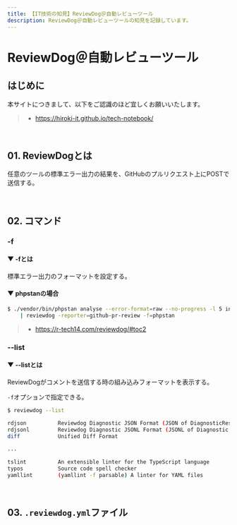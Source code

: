 ```yaml
---
title: 【IT技術の知見】ReviewDog＠自動レビューツール
description: ReviewDog＠自動レビューツールの知見を記録しています。
---
```


# ReviewDog＠自動レビューツール

## はじめに

本サイトにつきまして、以下をご認識のほど宜しくお願いいたします。

> - https://hiroki-it.github.io/tech-notebook/

<br>

## 01. ReviewDogとは

任意のツールの標準エラー出力の結果を、GitHubのプルリクエスト上にPOSTで送信する。

<br>

## 02. コマンド

### -f

#### ▼ -fとは

標準エラー出力のフォーマットを設定する。

#### ▼ phpstanの場合

```bash
$ ./vendor/bin/phpstan analyse --error-format=raw --no-progress -l 5 index.php \
    | reviewdog -reporter=github-pr-review -f=phpstan
```

> - https://r-tech14.com/reviewdog/#toc2

### --list

#### ▼ --listとは

ReviewDogがコメントを送信する時の組み込みフォーマットを表示する。

`-f`オプションで指定できる。

```bash
$ reviewdog --list

rdjson          Reviewdog Diagnostic JSON Format (JSON of DiagnosticResult message)                                             - https://github.com/reviewdog/reviewdog
rdjsonl         Reviewdog Diagnostic JSONL Format (JSONL of Diagnostic message)                                                 - https://github.com/reviewdog/reviewdog
diff            Unified Diff Format                                                                                             - https://en.wikipedia.org/wiki/Diff#Unified_format

...
                                                                                     - https://www.typescriptlang.org/
tslint          An extensible linter for the TypeScript language                                                                - https://github.com/palantir/tslint
typos           Source code spell checker                                                                                       - https://github.com/crate-ci/typos
yamllint        (yamllint -f parsable) A linter for YAML files                                                                  - https://github.com/adrienverge/yamllint
```

<br>

## 03. `.reviewdog.yml`ファイル

```yaml

```

<br>
